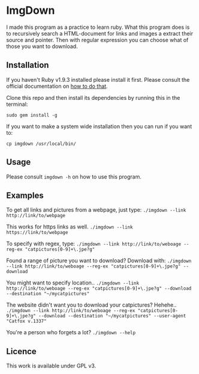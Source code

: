 ImgDown
=======

I made this program as a practice to learn ruby. What this program does is to
recursively search a HTML-document for links and images a extract their source
and pointer. Then with regular expression you can choose what of those you want
to download.

Installation
------------
If you haven't Ruby v1.9.3 installed please install it first. Please consult
the official documentation on 
[how to do that](https://www.ruby-lang.org/en/documentation/installation/).

Clone this repo and then install its dependencies by running this in the
terminal:

```sudo gem install -g```

If you want to make a system wide installation then you can run if you want to:

```cp imgdown /usr/local/bin/```

Usage
-----

Please consult `imgdown -h` on how to use this program.

Examples
--------

To get all links and pictures from a webpage, just type:
`./imgdown --link http://link/to/webpage`

This works for https links as well.
`./imgdown --link https://link/to/webpage`

To specify with regex, type:
`./imgdown --link http://link/to/weboage --reg-ex "catpictures[0-9]+\.jpe?g"`

Found a range of picture you want to download? Download with:
`./imgdown --link http://link/to/weboage --reg-ex "catpictures[0-9]+\.jpe?g" --download`

You might want to specify location.. 
`./imgdown --link http://link/to/weboage --reg-ex "catpictures[0-9]+\.jpe?g" --download --destination "~/mycatpictures"`

The website didn't want you to download your catpictures? Hehehe..
`./imgdown --link http://link/to/weboage --reg-ex "catpictures[0-9]+\.jpe?g" --download --destination "~/mycatpictures" --user-agent "Catfox v.1337"`

You're a person who forgets a lot?
`./imgdown --help`

Licence
-------

This work is available under GPL v3.

